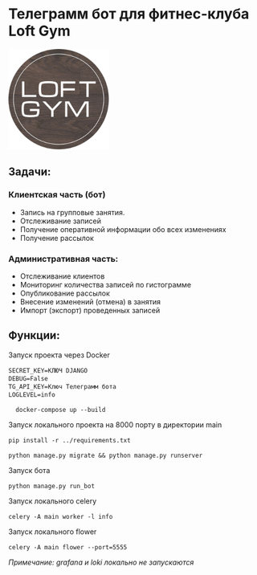 <div class="header">
    <h1> Телеграмм бот для фитнес-клуба Loft Gym</h1>
    <img alt="лого" src="main/media/Новая папка/logo.jpg" width="200" height="200"/>
</div>
<div class="query">
    <h2>Задачи:</h2>
    <h3>Клиентская часть (бот)</h3>
    <ul>
        <li>Запись на групповые занятия.</li>
        <li>Отслеживание записей</li>
        <li>Получение оперативной информации обо всех изменениях</li>
        <li>Получение рассылок</li>
    </ul>
    <h3>Административная часть:</h3>
    <ul>
        <li>Отслеживание клиентов</li>
        <li>Мониторинг количества записей по гистограмме</li>
        <li>Опубликование рассылок</li>
        <li>Внесение изменений (отмена) в занятия</li>
        <li>Импорт (экспорт) проведенных записей</li>
    </ul>
</div>
<div class="func">
    <h2>Функции:</h2>
    <p>Запуск проекта через Docker</p>

```dotenv
SECRET_KEY=КЛЮЧ DJANGO
DEBUG=False
TG_API_KEY=Ключ Телеграмм бота
LOGLEVEL=info
```


```shell
  docker-compose up --build
```
<p>Запуск локального проекта на 8000 порту в директории main</p>

```shell
pip install -r ../requirements.txt 
```
```shell
python manage.py migrate && python manage.py runserver
```
<p>Запуск бота</p>

```shell
python manage.py run_bot
```

<p>Запуск локального celery</p>

```shell
celery -A main worker -l info
```
<p>Запуск локального flower</p>

```shell
celery -A main flower --port=5555
```
<i>Примечание: grafana и loki  локально не запускаются</i>

</div>
